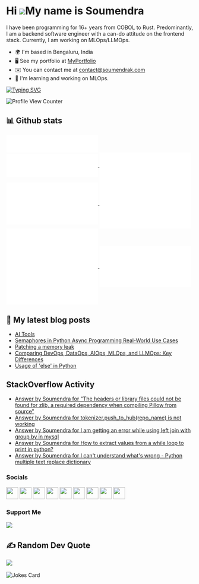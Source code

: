 Hi ![](https://user-images.githubusercontent.com/18350557/176309783-0785949b-9127-417c-8b55-ab5a4333674e.gif)My name is Soumendra
=================================================================================================================================


I have been programming for 16+ years from COBOL to Rust. Predominantly, I am a backend software engineer with a can-do attitude on the frontend stack. Currently, I am working on MLOps/LLMOps.

*   🌍  I'm based in Bengaluru, India
*   🖥️  See my portfolio at [MyPortfolio](http://www.soumendrak.com)
*   ✉️  You can contact me at [contact@soumendrak.com](mailto:contact@soumendrak.com)
*   🧠  I'm learning and working on MLOps.

[![Typing SVG](https://readme-typing-svg.herokuapp.com?font=Fira+Code&pause=1000&random=false&width=435&lines=Lead+MLOps+Engineer;Lead+Backend+Engineer;Jr.+Frontend+Developer;Technical+Leader;Open+Source+Committer;M.Tech+in+Data+Science;AWS+ML+Specialty+certified;YouTuber;Volunteer)](https://git.io/typing-svg)

![Profile View Counter](https://komarev.com/ghpvc/?username=soumendrak)

## 📊 Github stats

<a href="https://github.com/soumendrak">
  <img align="center" width="49%" src="./header.svg" />
</a>
<br/>
<a href="https://github.com/soumendrak">
  <img align="center" width="49%" src="./repositories.svg" />
</a>
<a href="https://github.com/soumendrak">
  <img align="center" width="49%" src="./acti_comm.svg" />
</a>

<a href="https://github.com/soumendrak">
  <img align="center" width="49%" src="./iso_calender.svg" />
</a>

<a href="https://github.com/soumendrak">
    <img align="center" width="49%" src="./issue_pr_lang.svg" />
</a>

<a href="https://github.com/soumendrak">
  <img align="center" width="49%" src="./github-habits.svg" />
</a>
<a href="https://github.com/soumendrak">
    <img align="center" width="49%" src="./achievements.svg" />
</a>

## 📩 My latest blog posts
<!-- BLOG-POST-LIST:START -->
- [AI Tools](https://www.soumendrak.com/posts/ai-tools/)
- [Semaphores in Python Async Programming Real-World Use Cases](https://www.soumendrak.com/posts/semaphores-python-async-programming/)
- [Patching a memory leak](https://www.soumendrak.com/posts/patching-a-memory-leak/)
- [Comparing DevOps, DataOps, AIOps, MLOps, and LLMOps: Key Differences](https://www.soumendrak.com/posts/comparing-devops-dataops-aiops-mlops-and-llmops-key-differences/)
- [Usage of &#39;else&#39; in Python](https://www.soumendrak.com/posts/usage-of-else-in-python/)
<!-- BLOG-POST-LIST:END -->

## StackOverflow Activity
<!-- STACKOVERFLOW:START -->
- [Answer by Soumendra for &quot;The headers or library files could not be found for zlib, a required dependency when compiling Pillow from source&quot;](https://stackoverflow.com/questions/73598578/the-headers-or-library-files-could-not-be-found-for-zlib-a-required-dependency/75908541#75908541)
- [Answer by Soumendra for tokenizer.push_to_hub&lpar;repo_name&rpar; is not working](https://stackoverflow.com/questions/75385142/tokenizer-push-to-hubrepo-name-is-not-working/75761859#75761859)
- [Answer by Soumendra for I am getting an error while using left join with group by in mysql](https://stackoverflow.com/questions/74885113/i-am-getting-an-error-while-using-left-join-with-group-by-in-mysql/74885222#74885222)
- [Answer by Soumendra for How to extract values from a while loop to print in python?](https://stackoverflow.com/questions/74673156/how-to-extract-values-from-a-while-loop-to-print-in-python/74673209#74673209)
- [Answer by Soumendra for I can&#39;t understand what&#39;s wrong - Python multiple text replace dictionary](https://stackoverflow.com/questions/74672969/i-cant-understand-whats-wrong-python-multiple-text-replace-dictionary/74673094#74673094)
<!-- STACKOVERFLOW:END -->

### Socials
                  
<p align="left"> <a href="https://www.dev.to/soumendrak" target="_blank" rel="noreferrer"><img src="https://raw.githubusercontent.com/danielcranney/readme-generator/main/public/icons/socials/devdotto-dark.svg" width="32" height="32" /></a> <a href="https://www.github.com/soumendrak" target="_blank" rel="noreferrer"><img src="https://raw.githubusercontent.com/danielcranney/readme-generator/main/public/icons/socials/github-dark.svg" width="32" height="32" /></a> <a href="https://soumendrak.hashnode.dev" target="_blank" rel="noreferrer"><img src="https://raw.githubusercontent.com/danielcranney/readme-generator/main/public/icons/socials/hashnode.svg" width="32" height="32" /></a> <a href="http://www.instagram.com/soumendrak_" target="_blank" rel="noreferrer"><img src="https://raw.githubusercontent.com/danielcranney/readme-generator/main/public/icons/socials/instagram.svg" width="32" height="32" /></a> <a href="https://www.linkedin.com/in/soumendrak" target="_blank" rel="noreferrer"><img src="https://raw.githubusercontent.com/danielcranney/readme-generator/main/public/icons/socials/linkedin.svg" width="32" height="32" /></a> <a href="https://www.polywork.com/soumendrak" target="_blank" rel="noreferrer"><img src="https://raw.githubusercontent.com/danielcranney/readme-generator/main/public/icons/socials/polywork.svg" width="32" height="32" /></a> <a href="http://www.medium.com/@soumendrak" target="_blank" rel="noreferrer"><img src="https://raw.githubusercontent.com/danielcranney/readme-generator/main/public/icons/socials/medium-dark.svg" width="32" height="32" /></a> <a href="https://www.stackoverflow.com/users/5014656/soumendra" target="_blank" rel="noreferrer"><img src="https://raw.githubusercontent.com/danielcranney/readme-generator/main/public/icons/socials/stackoverflow.svg" width="32" height="32" /></a> <a href="https://www.twitter.com/soumendrak_" target="_blank" rel="noreferrer"><img src="https://raw.githubusercontent.com/danielcranney/readme-generator/main/public/icons/socials/twitter.svg" width="32" height="32" /></a></p>

### Support Me
<a href="https://www.buymeacoffee.com/soumendrak"><img src="https://cdn.buymeacoffee.com/buttons/v2/default-yellow.png" width="200" /></a>

## ✍️ Random Dev Quote
![](https://quotes-github-readme.vercel.app/api?type=horizontal&theme=radical)

![Jokes Card](https://readme-jokes.vercel.app/api)
 
